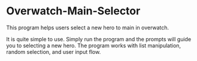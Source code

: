 # Overwatch-Main-Selector
This program helps users select a new hero to main in overwatch.

It is quite simple to use. Simply run the program and the prompts will guide you to selecting a new hero.
The program works with list manipulation, random selection, and user input flow.

